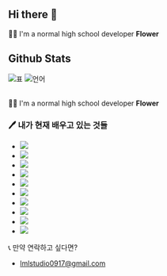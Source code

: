 ## Hi there 👋
🙋‍♂️ I'm a normal high school developer **Flower**

## Github Stats
![표](https://github-readme-stats.vercel.app/api?username=nobrain0917&show_icons=true&theme=tokyonight)
![언어](https://github-readme-stats.vercel.app/api/top-langs/?username=nobrain0917&layout=compact&hide=css,xml&theme=tokyonight)
<br><br>

🙋‍♂️ I'm a normal high school developer **Flower**
 ###  🖊 내가 현재 배우고 있는 것들
 - <img src="https://img.shields.io/badge/C%23-23912?style=flat-square&logo=c%20sharp&logoColor=white"/>
 - <img src="https://img.shields.io/badge/Unity-000000?style=flat-square&logo=unity&logoColor=white"/>
 - <img src="https://img.shields.io/badge/C++-00599C?style=flat-square&logo=c%2b%2b&logoColor=white"/>
 - <img src="https://img.shields.io/badge/Unreal%20Engine-313131?style=flat-square&logo=unreal%20engine&logoColor=white"/>
 - <img src="https://img.shields.io/badge/Java-007396?style=flat-square&logo=java&logoColor=white"/>
 - <img src="https://img.shields.io/badge/JavaScript-F7DF1E?style=flat-square&logo=javascript&logoColor=white"/>
 - <img src="https://img.shields.io/badge/TypeScript-3178C6?style=flat-square&logo=typescript&logoColor=white"/>
 - <img src="https://img.shields.io/badge/Node.js-339933?style=flat-square&logo=node.js&logoColor=white"/>
 - <img src="https://img.shields.io/badge/Python-3776ab?style=flat-square&logo=python&logoColor=white"/>
 - <img src="https://img.shields.io/badge/Android-3ddc84?style=flat-square&logo=android&logoColor=white"/>
 
📞 만약 연락하고 싶다면?
 - lmlstudio0917@gmail.com
